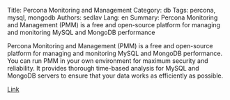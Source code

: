 Title: Percona Monitoring and Management
Category: db
Tags: percona, mysql, mongodb
Authors: sedlav
Lang: en
Summary: Percona Monitoring and Management (PMM) is a free and open-source platform for managing and monitoring MySQL and MongoDB performance

Percona Monitoring and Management (PMM) is a free and open-source platform for managing and monitoring MySQL and MongoDB performance. You can run PMM in your own environment for maximum security and reliability. It provides thorough time-based analysis for MySQL and MongoDB servers to ensure that your data works as efficiently as possible.

[Link](https://www.percona.com/software/database-tools/percona-monitoring-and-management)